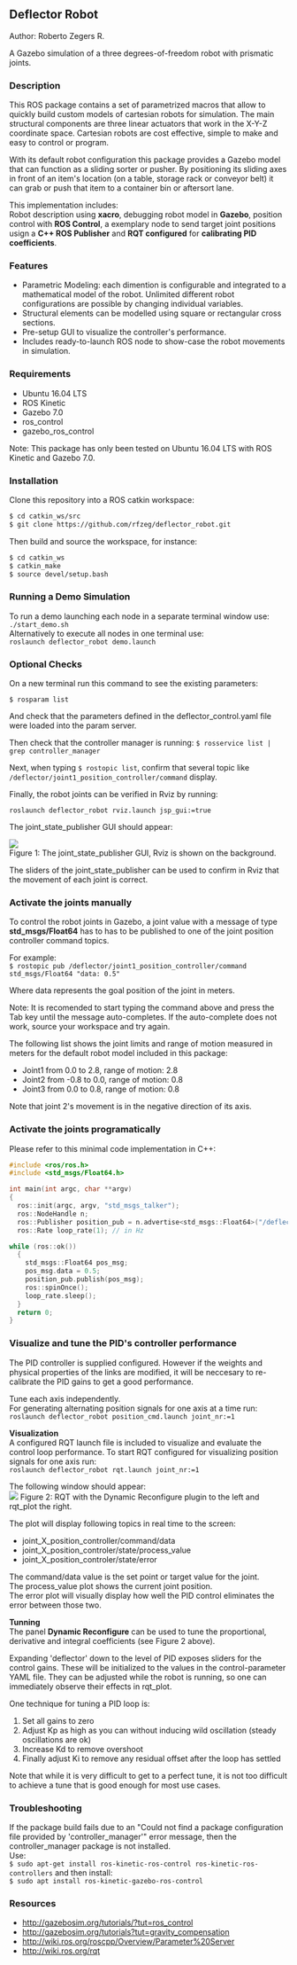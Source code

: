 ## Deflector Robot
Author: Roberto Zegers R.

A Gazebo simulation of a three degrees-of-freedom robot with prismatic joints.

### Description
This ROS package contains a set of parametrized macros that allow to quickly build custom models of cartesian robots for simulation. The main structural components are three linear actuators that work in the X-Y-Z coordinate space. Cartesian robots are cost effective, simple to make and easy to control or program.
  
With its default robot configuration this package provides a Gazebo model that can function as a sliding sorter or pusher. By positioning its sliding axes in front of an item's location (on a table, storage rack or conveyor belt) it can grab or push that item to a container bin or aftersort lane.     
  
This implementation includes:    
Robot description using **xacro**, debugging robot model in **Gazebo**, position control with **ROS Control**, a exemplary node to send target joint positions usign a **C++ ROS Publisher** and **RQT configured** for **calibrating PID coefficients**.

### Features
+ Parametric Modeling: each dimention is configurable and integrated to a mathematical model of the robot. Unlimited different robot configurations are possible by changing individual variables.
+ Structural elements can be modelled using square or rectangular cross sections.
+ Pre-setup GUI to visualize the controller's performance.
+ Includes ready-to-launch ROS node to show-case the robot movements in simulation.

### Requirements

+ Ubuntu 16.04 LTS
+ ROS Kinetic
+ Gazebo 7.0
+ ros_control
+ gazebo_ros_control

Note: This package has only been tested on Ubuntu 16.04 LTS with ROS Kinetic and Gazebo 7.0.  

### Installation

Clone this repository into a ROS catkin workspace:
```sh
$ cd catkin_ws/src
$ git clone https://github.com/rfzeg/deflector_robot.git
```

Then build and source the workspace, for instance:

```sh
$ cd catkin_ws
$ catkin_make
$ source devel/setup.bash
```
### Running a Demo Simulation  
To run a demo launching each node in a separate terminal window use:  
 `./start_demo.sh`   
Alternatively to execute all nodes in one terminal use:  
`roslaunch deflector_robot demo.launch`  

### Optional Checks

On a new terminal run this command to see the existing parameters:

`$ rosparam list`

And check that the parameters defined in the deflector_control.yaml file were loaded into the param server.


Then check that the controller manager is running:
`$ rosservice list | grep controller_manager`

Next, when typing `$ rostopic list`, confirm that several topic like `/deflector/joint1_position_controller/command` display. 

Finally, the robot joints can be verified in Rviz by running:

`roslaunch deflector_robot rviz.launch jsp_gui:=true`  

The joint_state_publisher GUI should appear:

![](doc/imgs/joint_state_publisher.png)  
Figure 1: The joint_state_publisher GUI, Rviz is shown on the background.  

The sliders of the joint_state_publisher can be used to confirm in Rviz that the movement of each joint is correct.  

### Activate the joints manually

To control the robot joints in Gazebo, a joint value with a message of type **std_msgs/Float64** has to has to be published to one of the joint position controller command topics.
  
For example:  
`$ rostopic pub /deflector/joint1_position_controller/command std_msgs/Float64 "data: 0.5"`  

Where data represents the goal position of the joint in meters.

Note: It is recomended to start typing the command above and press the Tab key until the message auto-completes. If the auto-complete does not work, source your workspace and try again.


The following list shows the joint limits and range of motion measured in meters for the default robot model included in this package:  

+ Joint1 from  0.0 to 2.8, range of motion: 2.8 
+ Joint2 from -0.8 to 0.0, range of motion: 0.8
+ Joint3 from  0.0 to 0.8, range of motion: 0.8

Note that joint 2's movement is in the negative direction of its axis.

### Activate the joints programatically
Please refer to this minimal code implementation in C++:  

```cpp
#include <ros/ros.h>
#include <std_msgs/Float64.h>

int main(int argc, char **argv)
{
  ros::init(argc, argv, "std_msgs_talker");
  ros::NodeHandle n;
  ros::Publisher position_pub = n.advertise<std_msgs::Float64>("/deflector/joint1_position_controller/command", 1000); // set topic name, amountof messages to buffer
  ros::Rate loop_rate(1); // in Hz

while (ros::ok())
  {
    std_msgs::Float64 pos_msg;
    pos_msg.data = 0.5;
    position_pub.publish(pos_msg);
    ros::spinOnce();
    loop_rate.sleep();
  }
  return 0;
}
```

### Visualize and tune the PID's controller performance

The PID controller is supplied configured. However if the weights and physical properties of the links are modified, it will be neccesary to re-calibrate the PID gains to get a good performance.

Tune each axis independently.   
For generating alternating position signals for one axis at a time run:  
`roslaunch deflector_robot position_cmd.launch joint_nr:=1`


**Visualization**  
A configured RQT launch file is included to visualize and evaluate the control loop performance.
To start RQT configured for visualizing position signals for one axis run:  
`roslaunch deflector_robot rqt.launch joint_nr:=1` 

The following window should appear:  
![](doc/imgs/rqt_pid_tunning.png) 
Figure 2: RQT with the Dynamic Reconfigure plugin to the left and rqt_plot the right.  

The plot will display following topics in real time to the screen:
+ joint_X_position_controller/command/data
+ joint_X_position_controler/state/process_value
+ joint_X_position_controler/state/error

The command/data value is the set point or target value for the joint.  
The process_value plot shows the current joint position.  
The error plot will visually display how well the PID control eliminates the error between those two. 

**Tunning**  
The panel **Dynamic Reconfigure** can be used to tune the proportional, derivative and integral coefficients (see Figure 2 above). 

Expanding 'deflector' down to the level of PID exposes sliders for the control gains.
These will be initialized to the values in the control-parameter YAML file.
They can be adjusted while the robot is running, so one can immediately observe their effects in rqt_plot.

One technique for tuning a PID loop is:
1. Set all gains to zero
2. Adjust Kp as high as you can without inducing wild oscillation (steady oscillations are ok)
3. Increase Kd to remove overshoot
4. Finally adjust Ki to remove any residual offset after the loop has settled 

Note that while it is very difficult to get to a perfect tune, it is not too difficult to achieve a tune that is good enough for most use cases.  

### Troubleshooting
If the package build fails due to an "Could not find a package configuration file provided by 'controller_manager'" error message, then the controller_manager package is not installed.  
Use:  
`$ sudo apt-get install ros-kinetic-ros-control ros-kinetic-ros-controllers`
and then install:  
`$ sudo apt install ros-kinetic-gazebo-ros-control`  

### Resources
+ http://gazebosim.org/tutorials/?tut=ros_control
+ http://gazebosim.org/tutorials?tut=gravity_compensation
+ http://wiki.ros.org/roscpp/Overview/Parameter%20Server
+ http://wiki.ros.org/rqt
